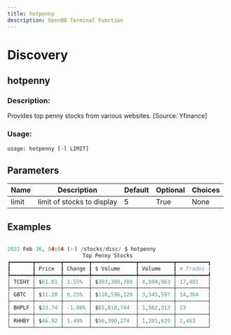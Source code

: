 ```yaml
---
title: hotpenny
description: OpenBB Terminal Function
---
```


# Discovery

## hotpenny

### Description: 

Provides top penny stocks from various websites. [Source: Yfinance]

### Usage: 
```python
usage: hotpenny [-l LIMIT]
```

## Parameters

| Name | Description | Default | Optional | Choices |
| ---- | ----------- | ------- | -------- | ------- |
| limit | limit of stocks to display | 5 | True | None |


## Examples

```python

2022 Feb 16, 04:04 (✨) /stocks/disc/ $ hotpenny
                        Top Penny Stocks
┏━━━━━━━┳━━━━━━━━┳━━━━━━━━┳━━━━━━━━━━━━━━┳━━━━━━━━━━━┳━━━━━━━━━━┓
┃       ┃ Price  ┃ Change ┃ $ Volume     ┃ Volume    ┃ # Trades ┃
┡━━━━━━━╇━━━━━━━━╇━━━━━━━━╇━━━━━━━━━━━━━━╇━━━━━━━━━━━╇━━━━━━━━━━┩
│ TCEHY │ $61.01 │ 1.55%  │ $303,380,785 │ 4,994,963 │ 17,401   │
├───────┼────────┼────────┼──────────────┼───────────┼──────────┤
│ GBTC  │ $31.28 │ 6.25%  │ $110,596,120 │ 3,545,597 │ 14,364   │
├───────┼────────┼────────┼──────────────┼───────────┼──────────┤
│ BHPLF │ $33.74 │ -1.06% │ $65,818,744  │ 1,962,313 │ 23       │
├───────┼────────┼────────┼──────────────┼───────────┼──────────┤
│ RHHBY │ $46.92 │ 1.49%  │ $56,390,274  │ 1,201,629 │ 2,463    │
└───────┴────────┴────────┴──────────────┴───────────┴──────────┘

```

